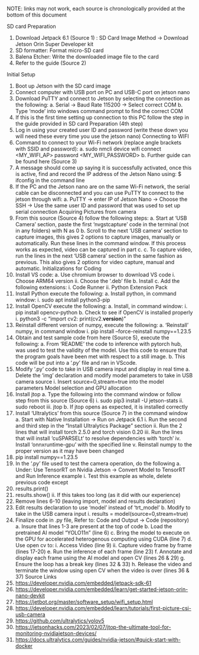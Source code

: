 NOTE: links may not work, each source is chronologically provided at the bottom of this document

SD card Preparation
1. Download Jetpack 6.1 (Source 1) : SD Card Image Method -> Download Jetson Orin Super Developer kit
2. SD formatter: Format micro-SD card
3. Balena Etcher: Write the downloaded image file to the card
4. Refer to the guide (Source 2)

Initial Setup
1. Boot up Jetson with the SD card image
2. Connect computer with USB port on PC and USB-C port on jetson nano
3. Download PuTTY and connect to Jetson by selecting the connection as the following:
a. Serial -> Baud Rate 115200 -> Select correct COM
b. Type ‘mode’ into windows command prompt to find the correct COM
4. If this is the first time setting up connection to this PC follow the step in the guide
provided in SD card Preparation (4th step)
5. Log in using your created user ID and password (write these down you will need these
every time you use the jetson nano)
Connecting to WIFI
1. Command to connect to your Wi-Fi network (replace angle brackets with SSID and
password):
a. sudo nmcli device wifi connect <MY_WIFI_AP> password
<MY_WIFI_PASSWORD>
b. Further guide can be found here (Source 3)
2. A message should come up saying it is successfully activated, once this is active, find and
record the IP address of the Jetson Nano using: $ ifconfig in the command line
3. If the PC and the Jetson nano are on the same Wi-Fi network, the serial cable can be
disconnected and you can use PuTTY to connect to the jetson through wifi:
a. PuTTY -> enter IP of Jetson Nano -> Choose the SSH -> Use the same user ID and
password that was used to set up serial connection
Acquiring Pictures from camera
1. From this source (Source 4) follow the following steps:
a. Start at ‘USB Camera’ section, paste the first ‘nvgstcapture’ code in the terminal
(not in any folders) with N as 0
b. Scroll to the next ‘USB camera’ section to capture images, this gives 2 options to
capture images, manually or automatically. Run these lines in the command
window. If this process works as expected, video can be captured in part c.
c. To capture video, run the lines in the next ‘USB camera’ section in the same
fashion as previous. This also gives 2 options for video capture, manual and
automatic.
Initializations for Coding
1. Install VS code:
a. Use chromium browser to download VS code
i. Choose ARM64 version
ii. Choose the ‘.deb’ file
b. Install
c. Add the following extensions:
i. Code Runner
ii. Python Extension Pack
2. Install Python execute the following:
a. Install python, in command window:
i. sudo apt install python3-pip
3. Install OpenCV execute the following:
a. Install, in command window:
i. pip install opencv-python
b. Check to see if OpenCV is installed properly
i. python3 -c “import cv2: print(cv2.__version__)”
4. Reinstall different version of numpy, execute the following:
a. ‘Reinstall’ numpy, in command window
i. pip install –force-reinstall numpy==1.23.5
5. Obtain and test sample code from here (Source 5), execute the following:
a. From ‘README’ the code to inference with pytorch hub, was used to test the
validity of the model. Use this code to ensure that the program goals have been
met with respect to a still image.
b. This code will be put into a ‘.py’ file and ran in VScode.
6. Modify ‘.py’ code to take in USB camera input and display in real time
a. Delete the ‘img’ declaration and modify model parameters to take in USB
camera source
i. Insert source=0,stream=true into the model parameters
Model selection and GPU allocation
1. Install jtop
a. Type the following into the command window or follow step from this source
(Source 6)
i. sudo pip3 install -U jetson-stats
ii. sudo reboot
iii. jtop
b. If jtop opens as expected, it is installed correctly
2. Install ‘Ultralytics’ from this source (Source 7) in the command window
a. Start with Native Installation -> Run on Jetpack 6.1
i. Run the second and third step in the “Install Ultralytics Package” section
ii. Run the 2 lines that will install torch 2.5.0 and torch vision 0.20
iii. Run the lines that will install ‘cuSPARSELt’ to resolve dependencies with
‘torch’
iv. Install ‘onnxruntime-gpu’ with the specified line
v. Reinstall numpy to the proper version as it may have been changed
1. pip install numpy==1.23.5
3. In the ‘.py’ file used to test the camera operation, do the following
a. Under: Use TensorRT on Nvidia Jetson -> Convert Model to TensorRT and Run
Inference example
i. Test this example as whole, delete previous code except
1. results.print()
2. results.show()
ii. If this takes too long (as it did with our experience)
1. Remove lines 6-10 (leaving import, model and results declaration)
2. Edit results declaration to use ‘model’ instead of ‘trt_model’
b. Modify to take in the USB camera input
i. results = model(source=0,stream=true)
4. Finalize code in .py file, Refer to: Code and Output -> Code (repository)
a. Insure that lines 1-3 are present at the top of code
b. Load the pretrained AI model “YOLO11n” (line 6)
c. Bring the model to execute on the GPU for accelerated heterogenous computing
using CUDA (line 7)
d. Use open cv to:
i. Access Video (line 9)
ii. Capture video frame by frame (lines 17-20)
e. Run the inference of each frame (line 23)
f. Annotate and display each frame using the AI model and open CV (lines 26 & 29)
g. Ensure the loop has a break key (lines 32 & 33)
h. Release the video and terminate the window using open CV when the video is
over (lines 36 & 37)
Source Links
1. https://developer.nvidia.com/embedded/jetpack-sdk-61
2. https://developer.nvidia.com/embedded/learn/get-started-jetson-orin-nano-devkit
3. https://jetbot.org/master/software_setup/wifi_setup.html
4. https://developer.nvidia.com/embedded/learn/tutorials/first-picture-csi-usb-camera
5. https://github.com/ultralytics/yolov5
6. https://jetsonhacks.com/2023/02/07/jtop-the-ultimate-tool-for-monitoring-nvidiajetson-devices/
7. https://docs.ultralytics.com/guides/nvidia-jetson/#quick-start-with-docker
